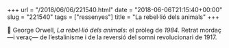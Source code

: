 +++
url = "/2018/06/06/221540.html"
date = "2018-06-06T21:15:40+00:00"
slug = "221540"
tags = ["ressenyes"]
title = "La rebel·lió dels animals"
+++

📖 George Orwell, *La rebel·lió dels animals*: el pròleg de *1984*. Retrat mordaç —i veraç— de l’estalinisme i de la reversió del somni revolucionari de 1917.
